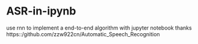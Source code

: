 # ASR-in-ipynb
use rnn to implement a end-to-end algorithm with jupyter notebook
thanks https::/github.com/zzw922cn/Automatic_Speech_Recognition 
